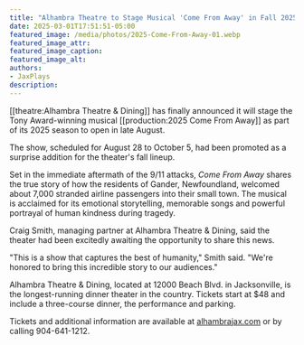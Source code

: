 ```yaml
---
title: "Alhambra Theatre to Stage Musical 'Come From Away' in Fall 2025"
date: 2025-03-01T17:51:51-05:00
featured_image: /media/photos/2025-Come-From-Away-01.webp
featured_image_attr: 
featured_image_caption: 
featured_image_alt: 
authors: 
- JaxPlays
description:
---
```

[[theatre:Alhambra Theatre & Dining]] has finally announced it will stage the Tony Award-winning musical [[production:2025 Come From Away]] as part of its 2025 season to open in late August.
<!--more-->
The show, scheduled for August 28 to October 5, had been promoted as a surprise addition for the theater's fall lineup.

Set in the immediate aftermath of the 9/11 attacks, *Come From Away* shares the true story of how the residents of Gander, Newfoundland, welcomed about 7,000 stranded airline passengers into their small town. The musical is acclaimed for its emotional storytelling, memorable songs and powerful portrayal of human kindness during tragedy.

Craig Smith, managing partner at Alhambra Theatre & Dining, said the theater had been excitedly awaiting the opportunity to share this news.

"This is a show that captures the best of humanity," Smith said. "We're honored to bring this incredible story to our audiences."

Alhambra Theatre & Dining, located at 12000 Beach Blvd. in Jacksonville, is the longest-running dinner theater in the country. Tickets start at $48 and include a three-course dinner, the performance and parking.

Tickets and additional information are available at [alhambrajax.com](alhambrajax.com) or by calling 904-641-1212.